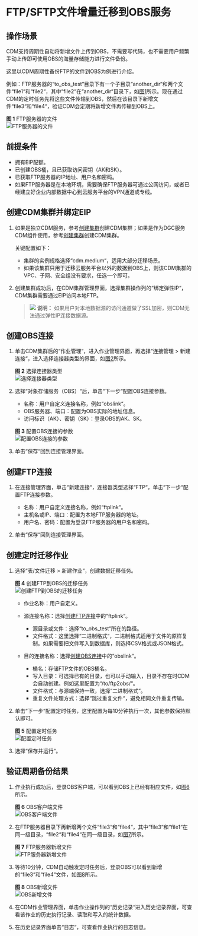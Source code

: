 # FTP/SFTP文件增量迁移到OBS服务<a name="dgc_01_0096"></a>

## 操作场景<a name="zh-cn_topic_0108275445_section195047859375"></a>

CDM支持周期性自动将新增文件上传到OBS，不需要写代码，也不需要用户频繁手动上传即可使用OBS的海量存储能力进行文件备份。

这里以CDM周期性备份FTP的文件到OBS为例进行介绍。

例如：FTP服务器的“to\_obs\_test“目录下有一个子目录“another\_dir“和两个文件“file1“和“file2“，其中“file2“在“another\_dir“目录下，如[图1](#zh-cn_topic_0108275445_fig25672730142024)所示。现在通过CDM的定时任务先将这些文件传输到OBS，然后在该目录下新增文件“file3“和“file4“，验证CDM会定期将新增文件再传输到OBS上。

**图 1**  FTP服务器的文件<a name="zh-cn_topic_0108275445_fig25672730142024"></a>  
![](figures/FTP服务器的文件.png "FTP服务器的文件")

## 前提条件<a name="zh-cn_topic_0108275445_section3929098994321"></a>

-   拥有EIP配额。
-   已创建OBS桶，且已获取访问密钥（AK和SK）。
-   已获取FTP服务器的IP地址、用户名和密码。
-   如果FTP服务器是在本地环境，需要确保FTP服务器可通过公网访问，或者已经建立好企业内部数据中心到云服务平台的VPN通道或专线。

## 创建CDM集群并绑定EIP<a name="zh-cn_topic_0108275445_section3902470894526"></a>

1.  如果是独立CDM服务，参考[创建集群](https://support.huaweicloud.com/usermanual-cdm/cdm_01_0018.html)创建CDM集群；如果是作为DGC服务CDM组件使用，参考[创建集群](https://support.huaweicloud.com/usermanual-dgc/dgc_01_0576.html)创建CDM集群。

    关键配置如下：

    -   集群的实例规格选择“cdm.medium“，适用大部分迁移场景。
    -   如果该集群只用于迁移云服务平台以外的数据到OBS上，则该CDM集群的VPC、子网、安全组没有要求，任选一个即可。

2.  创建集群成功后，在CDM集群管理界面，选择集群操作列的“绑定弹性IP“，CDM集群需要通过EIP访问本地FTP。

    >![](public_sys-resources/icon-note.gif) **说明：** 
    >如果用户对本地数据源的访问通道做了SSL加密，则CDM无法通过弹性IP连接数据源。


## 创建OBS连接<a name="zh-cn_topic_0108275445_section19123145293513"></a>

1.  单击CDM集群后的“作业管理“，进入作业管理界面，再选择“连接管理  \>  新建连接“，进入选择连接器类型的界面，如[图2](#zh-cn_topic_0108275445_zh-cn_topic_0108275298_fig13640155194015)所示。

    **图 2**  选择连接器类型<a name="zh-cn_topic_0108275445_zh-cn_topic_0108275298_fig13640155194015"></a>  
    ![](figures/选择连接器类型.png "选择连接器类型")

2.  选择“对象存储服务（OBS）“后，单击“下一步“配置OBS连接参数。

    -   名称：用户自定义连接名称，例如“obslink“。
    -   OBS服务器、端口：配置为OBS实际的地址信息。
    -   访问标识（AK）、密钥（SK）：登录OBS的AK、SK。

    **图 3**  配置OBS连接的参数<a name="zh-cn_topic_0108275445_fig27331126173315"></a>  
    ![](figures/配置OBS连接的参数.png "配置OBS连接的参数")

3.  单击“保存“回到连接管理界面。

## 创建FTP连接<a name="zh-cn_topic_0108275445_section7521142854314"></a>

1.  在连接管理界面，单击“新建连接“，连接器类型选择“FTP“，单击“下一步“配置FTP连接参数。
    -   名称：用户自定义连接名称，例如“ftplink“。
    -   主机名或IP、端口：配置为本地FTP服务器的地址。
    -   用户名、密码：配置为登录FTP服务器的用户名和密码。

2.  单击“保存“回到连接管理界面。

## 创建定时迁移作业<a name="zh-cn_topic_0108275445_section778214339398"></a>

1.  选择“表/文件迁移  \>  新建作业“，创建数据迁移任务。

    **图 4**  创建FTP到OBS的迁移任务<a name="zh-cn_topic_0108275445_fig1329153013395"></a>  
    ![](figures/创建FTP到OBS的迁移任务.png "创建FTP到OBS的迁移任务")

    -   作业名称：用户自定义。
    -   源连接名称：选择[创建FTP连接](#zh-cn_topic_0108275445_section7521142854314)中的“ftplink“。
        -   源目录或文件：选择“to\_obs\_test“所在的路径。
        -   文件格式：这里选择“二进制格式“，二进制格式适用于文件的原样复制。如果需要把文件写入到数据库，则选择CSV格式或JSON格式。

    -   目的连接名称：选择[创建OBS连接](#zh-cn_topic_0108275445_section19123145293513)中的“obslink“。
        -   桶名：存储FTP文件的OBS桶名。
        -   写入目录：可选择已有的目录，也可以手动输入，目录不存在时CDM会自动创建。例如这里配置为“/to/ftp2obs/“。
        -   文件格式：与源端保持一致，选择“二进制格式“。
        -   重复文件处理方式：选择“跳过重复文件“，避免相同文件重复传输。

2.  单击“下一步“配置定时任务，这里配置为每10分钟执行一次，其他参数保持默认即可。

    **图 5**  配置定时任务<a name="zh-cn_topic_0108275445_fig1232915308391"></a>  
    ![](figures/配置定时任务.png "配置定时任务")

3.  选择“保存并运行“。

## 验证周期备份结果<a name="zh-cn_topic_0108275445_section18125173615520"></a>

1.  作业执行成功后，登录OBS客户端，可以看到OBS上已经有相应文件，如[图6](#zh-cn_topic_0108275445_fig118811157477)所示。

    **图 6**  OBS客户端文件<a name="zh-cn_topic_0108275445_fig118811157477"></a>  
    ![](figures/OBS客户端文件.png "OBS客户端文件")

2.  在FTP服务器目录下再新增两个文件“file3“和“file4“，其中“file3“和“file1“在同一级目录，“file2“和“file4“在同一级目录，如[图7](#zh-cn_topic_0108275445_fig1488121514714)所示。

    **图 7**  FTP服务器新增文件<a name="zh-cn_topic_0108275445_fig1488121514714"></a>  
    ![](figures/FTP服务器新增文件.png "FTP服务器新增文件")

3.  等待10分钟，CDM自动触发定时任务后，登录OBS可以看到新增的“file3“和“file4“文件，如[图8](#zh-cn_topic_0108275445_fig88851514714)所示。

    **图 8**  OBS新增文件<a name="zh-cn_topic_0108275445_fig88851514714"></a>  
    ![](figures/OBS新增文件.png "OBS新增文件")

4.  在CDM作业管理界面，单击作业操作列的“历史记录“进入历史记录界面，可查看该作业的历史执行记录、读取和写入的统计数据。
5.  在历史记录界面单击“日志“，可查看作业执行的日志信息。

